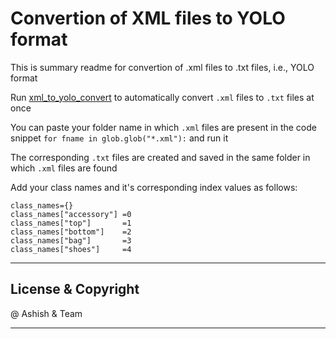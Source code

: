 # Convertion of XML files to YOLO format

This is summary readme for convertion of .xml files to .txt files, i.e., YOLO format


Run [xml_to_yolo_convert](xml_to_yolo_convert.py) to automatically convert `.xml` files to `.txt` files at once

You can paste your folder name in which `.xml` files are present in the code snippet `for fname in glob.glob("*.xml"):` and run it

The corresponding `.txt` files are created and saved in the same folder in which `.xml` files are found


Add your class names and it's corresponding index values as follows:
```
class_names={}
class_names["accessory"] =0
class_names["top"]       =1
class_names["bottom"]    =2
class_names["bag"]       =3
class_names["shoes"]     =4
```


---
## License & Copyright

@ Ashish & Team

***
